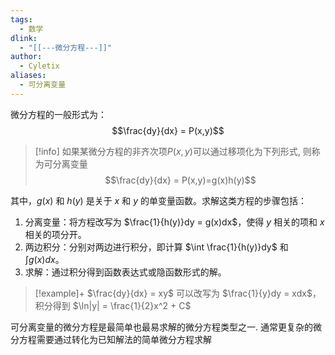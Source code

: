 ```yaml
---
tags:
  - 数学
dlink:
  - "[[---微分方程---]]"
author:
  - Cyletix
aliases:
  - 可分离变量
---
```

微分方程的一般形式为：
$$\frac{dy}{dx} = P(x,y)$$
>[!info]
> 如果某微分方程的非齐次项${} P(x,y) {}$可以通过移项化为下列形式, 则称为可分离变量
> $$\frac{dy}{dx} = P(x,y)=g(x)h(y)$$

其中，$g(x)$ 和 $h(y)$ 是关于 $x$ 和 $y$ 的单变量函数。求解这类方程的步骤包括：
1. 分离变量：将方程改写为 $\frac{1}{h(y)}dy = g(x)dx$，使得 $y$ 相关的项和 $x$ 相关的项分开。
2. 两边积分：分别对两边进行积分，即计算 $\int \frac{1}{h(y)}dy$ 和 $\int g(x)dx$。
3. 求解：通过积分得到函数表达式或隐函数形式的解。

>[!example]+
$\frac{dy}{dx} = xy$ 可以改写为 $\frac{1}{y}dy = xdx$，积分得到 $\ln|y| = \frac{1}{2}x^2 + C$

可分离变量的微分方程是最简单也最易求解的微分方程类型之一. 
通常更复杂的微分方程需要通过转化为已知解法的简单微分方程求解